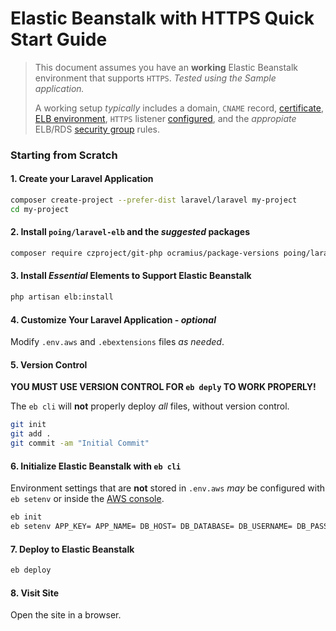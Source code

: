 # Elastic Beanstalk with HTTPS Quick Start Guide

> This document assumes you have an **working** Elastic Beanstalk environment that supports `HTTPS`.  *Tested using the Sample application.*
>
> A working setup *typically* includes a domain, `CNAME` record, [certificate](https://console.aws.amazon.com/acm/), [ELB environment](https://console.aws.amazon.com/elasticbeanstalk/), `HTTPS` listener [configured](ELB.md), and the *appropiate* ELB/RDS [security group](https://console.aws.amazon.com/ec2/v2/#SecurityGroups) rules.

### Starting from Scratch

#### 1. Create your Laravel Application

```sh
composer create-project --prefer-dist laravel/laravel my-project
cd my-project

```

#### 2. Install `poing/laravel-elb` and the *suggested* packages

```sh
composer require czproject/git-php ocramius/package-versions poing/laravel-elb
```

#### 3. Install *Essential* Elements to Support Elastic Beanstalk

```sh
php artisan elb:install
```

#### 4. Customize Your Laravel Application - *optional*

Modify `.env.aws` and `.ebextensions` files *as needed*.

#### 5. Version Control

**YOU MUST USE VERSION CONTROL FOR `eb deply` TO WORK PROPERLY!**

The `eb cli` will **not** properly deploy *all* files, without version control.

```sh
git init
git add .
git commit -am "Initial Commit"
```

#### 6. Initialize Elastic Beanstalk with `eb cli`

Environment settings that are **not** stored in `.env.aws` *may* be configured with `eb setenv` or inside the [AWS console](https://console.aws.amazon.com/elasticbeanstalk/).

```sh
eb init
eb setenv APP_KEY= APP_NAME= DB_HOST= DB_DATABASE= DB_USERNAME= DB_PASSWORD=
```

#### 7. Deploy to Elastic Beanstalk

```sh
eb deploy
```

#### 8. Visit Site

Open the site in a browser.